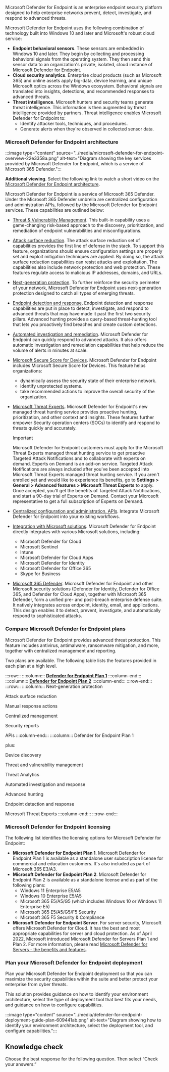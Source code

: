 Microsoft Defender for Endpoint is an enterprise endpoint security platform designed to help enterprise networks prevent, detect, investigate, and respond to advanced threats.

Microsoft Defender for Endpoint uses the following combination of technology built into Windows 10 and later and Microsoft's robust cloud service:

 -  **Endpoint behavioral sensors**. These sensors are embedded in Windows 10 and later. They begin by collecting and processing behavioral signals from the operating system. They then send this sensor data to an organization's private, isolated, cloud instance of Microsoft Defender for Endpoint.
 -  **Cloud security analytics**. Enterprise cloud products (such as Microsoft 365) and online assets apply big-data, device learning, and unique Microsoft optics across the Windows ecosystem. Behavioral signals are translated into insights, detections, and recommended responses to advanced threats.
 -  **Threat intelligence**. Microsoft hunters and security teams generate threat intelligence. This information is then augmented by threat intelligence provided by partners. Threat intelligence enables Microsoft Defender for Endpoint to:
     -  Identify attacker tools, techniques, and procedures.
     -  Generate alerts when they're observed in collected sensor data.

### Microsoft Defender for Endpoint architecture

:::image type="content" source="../media/microsoft-defender-for-endpoint-overview-22e3358a.png" alt-text="Diagram showing the key services provided by Microsoft Defender for Endpoint, which is a service of Microsoft 365 Defender.":::


**Additional viewing**. Select the following link to watch a short video on the [Microsoft Defender for Endpoint architecture](https://www.microsoft.com/videoplayer/embed/RE4vnC4?rel=0&amp;postJsllMsg=true?azure-portal=true).

Microsoft Defender for Endpoint is a service of Microsoft 365 Defender. Under the Microsoft 365 Defender umbrella are centralized configuration and administration APIs, followed by the Microsoft Defender for Endpoint services. These capabilities are outlined below:

 -  [Threat &amp; Vulnerability Management](/microsoft-365/security/defender-endpoint/next-gen-threat-and-vuln-mgt?azure-portal=true). This built-in capability uses a game-changing risk-based approach to the discovery, prioritization, and remediation of endpoint vulnerabilities and misconfigurations.
 -  [Attack surface reduction](/microsoft-365/security/defender-endpoint/overview-attack-surface-reduction?azure-portal=true). The attack surface reduction set of capabilities provides the first line of defense in the stack. To support this feature, organizations should ensure configuration settings are properly set and exploit mitigation techniques are applied. By doing so, the attack surface reduction capabilities can resist attacks and exploitation. The capabilities also include network protection and web protection. These features regulate access to malicious IP addresses, domains, and URLs.
 -  [Next-generation protection](/microsoft-365/security/defender-endpoint/next-generation-protection?azure-portal=true). To further reinforce the security perimeter of your network, Microsoft Defender for Endpoint uses next-generation protection designed to catch all types of emerging threats.
 -  [Endpoint detection and response](/microsoft-365/security/defender-endpoint/overview-endpoint-detection-response?azure-portal=true). Endpoint detection and response capabilities are put in place to detect, investigate, and respond to advanced threats that may have made it past the first two security pillars. Advanced hunting provides a query-based threat-hunting tool that lets you proactively find breaches and create custom detections.
 -  [Automated investigation and remediation](/microsoft-365/security/defender-endpoint/automated-investigations?azure-portal=true). Microsoft Defender for Endpoint can quickly respond to advanced attacks. It also offers automatic investigation and remediation capabilities that help reduce the volume of alerts in minutes at scale.
 -  [Microsoft Secure Score for Devices](/microsoft-365/security/defender-endpoint/tvm-microsoft-secure-score-devices?azure-portal=true). Microsoft Defender for Endpoint includes Microsoft Secure Score for Devices. This feature helps organizations:
     -  dynamically assess the security state of their enterprise network.
     -  identify unprotected systems.
     -  take recommended actions to improve the overall security of the organization.
 -  [Microsoft Threat Experts](/microsoft-365/security/defender-endpoint/microsoft-threat-experts?azure-portal=true). Microsoft Defender for Endpoint's new managed threat hunting service provides proactive hunting, prioritization, and other context and insights. These features further empower Security operation centers (SOCs) to identify and respond to threats quickly and accurately.
    
    > [!IMPORTANT]
    > Microsoft Defender for Endpoint customers must apply for the Microsoft Threat Experts managed threat hunting service to get proactive Targeted Attack Notifications and to collaborate with experts on demand. Experts on Demand is an add-on service. Targeted Attack Notifications are always included after you've been accepted into Microsoft Threat Experts managed threat hunting service. If you aren't enrolled yet and would like to experience its benefits, go to **Settings &gt; General &gt; Advanced features &gt; Microsoft Threat Experts** to apply. Once accepted, you'll get the benefits of Targeted Attack Notifications, and start a 90-day trial of Experts on Demand. Contact your Microsoft representative to get a full subscription of Experts on Demand.

 -  [Centralized configuration and administration, APIs](/microsoft-365/security/defender-endpoint/management-apis?azure-portal=true). Integrate Microsoft Defender for Endpoint into your existing workflows.
 -  [Integration with Microsoft solutions](/microsoft-365/security/defender-endpoint/threat-protection-integration?azure-portal=true). Microsoft Defender for Endpoint directly integrates with various Microsoft solutions, including:
     -  Microsoft Defender for Cloud
     -  Microsoft Sentinel
     -  Intune
     -  Microsoft Defender for Cloud Apps
     -  Microsoft Defender for Identity
     -  Microsoft Defender for Office 365
     -  Skype for Business
 -  [Microsoft 365 Defender](/microsoft-365/security/defender/microsoft-365-defender?azure-portal=true). Microsoft Defender for Endpoint and other Microsoft security solutions (Defender for Identity, Defender for Office 365, and Defender for Cloud Apps), together with Microsoft 365 Defender, form a unified pre- and post-breach enterprise defense suite. It natively integrates across endpoint, identity, email, and applications. This design enables it to detect, prevent, investigate, and automatically respond to sophisticated attacks.

### Compare Microsoft Defender for Endpoint plans

Microsoft Defender for Endpoint provides advanced threat protection. This feature includes antivirus, antimalware, ransomware mitigation, and more, together with centralized management and reporting.

Two plans are available. The following table lists the features provided in each plan at a high level.

:::row:::
  :::column:::
    **[Defender for Endpoint Plan 1](/microsoft-365/security/defender-endpoint/defender-endpoint-plan-1?azure-portal=true)**
  :::column-end:::
  :::column:::
    **[Defender for Endpoint Plan 2](/microsoft-365/security/defender-endpoint/microsoft-defender-endpoint?azure-portal=true)**
  :::column-end:::
:::row-end:::
:::row:::
  :::column:::
    Next-generation protection

Attack surface reduction

Manual response actions

Centralized management

Security reports

APIs
  :::column-end:::
  :::column:::
    Defender for Endpoint Plan 1

plus:

Device discovery

Threat and vulnerability management

Threat Analytics

Automated investigation and response

Advanced hunting

Endpoint detection and response

Microsoft Threat Experts
  :::column-end:::
:::row-end:::


### Microsoft Defender for Endpoint licensing

The following list identifies the licensing options for Microsoft Defender for Endpoint:

 -  **Microsoft Defender for Endpoint Plan 1**. Microsoft Defender for Endpoint Plan 1 is available as a standalone user subscription license for commercial and education customers. It's also included as part of Microsoft 365 E3/A3.
 -  **Microsoft Defender for Endpoint Plan 2**. Microsoft Defender for Endpoint Plan 2 is available as a standalone license and as part of the following plans:
     -  Windows 11 Enterprise E5/A5
     -  Windows 10 Enterprise E5/A5
     -  Microsoft 365 E5/A5/G5 (which includes Windows 10 or Windows 11 Enterprise E5)
     -  Microsoft 365 E5/A5/G5/F5 Security
     -  Microsoft 365 F5 Security &amp; Compliance
 -  **Microsoft Defender for Endpoint Server**. For server security, Microsoft offers Microsoft Defender for Cloud. It has the best and most appropriate capabilities for server and cloud protection. As of April 2022, Microsoft introduced Microsoft Defender for Servers Plan 1 and Plan 2. For more information, please read [Microsoft Defender for Servers - the benefits and features](/azure/defender-for-cloud/defender-for-servers-introduction?azure-portal=true).

### Plan your Microsoft Defender for Endpoint deployment

Plan your Microsoft Defender for Endpoint deployment so that you can maximize the security capabilities within the suite and better protect your enterprise from cyber threats.

This solution provides guidance on how to identify your environment architecture, select the type of deployment tool that best fits your needs, and guidance on how to configure capabilities.

:::image type="content" source="../media/defender-for-endpoint-deployment-guide-plan-609441ab.png" alt-text="Diagram showing how to identify your environment architecture, select the deployment tool, and configure capabilities.":::


## Knowledge check

Choose the best response for the following question. Then select “Check your answers.”